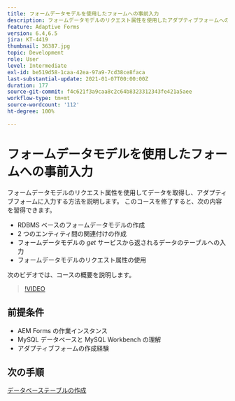 ```yaml
---
title: フォームデータモデルを使用したフォームへの事前入力
description: フォームデータモデルのリクエスト属性を使用したアダプティブフォームへの事前入力
feature: Adaptive Forms
version: 6.4,6.5
jira: KT-4419
thumbnail: 36387.jpg
topic: Development
role: User
level: Intermediate
exl-id: be519d58-1caa-42ea-97a9-7cd38ce8faca
last-substantial-update: 2021-01-07T00:00:00Z
duration: 177
source-git-commit: f4c621f3a9caa8c2c64b8323312343fe421a5aee
workflow-type: tm+mt
source-wordcount: '112'
ht-degree: 100%

---
```


# フォームデータモデルを使用したフォームへの事前入力

フォームデータモデルのリクエスト属性を使用してデータを取得し、アダプティブフォームに入力する方法を説明します。
このコースを修了すると、次の内容を習得できます。

* RDBMS ベースのフォームデータモデルの作成
* 2 つのエンティティ間の関連付けの作成
* フォームデータモデルの _get_ サービスから返されるデータのテーブルへの入力
* フォームデータモデルのリクエスト属性の使用

次のビデオでは、コースの概要を説明します。
>[!VIDEO](https://video.tv.adobe.com/v/36387?quality=12&learn=on)

## 前提条件

* AEM Forms の作業インスタンス
* MySQL データベースと MySQL Workbench の理解
* アダプティブフォームの作成経験

## 次の手順

[データベーステーブルの作成](./create-database-tables.md)
